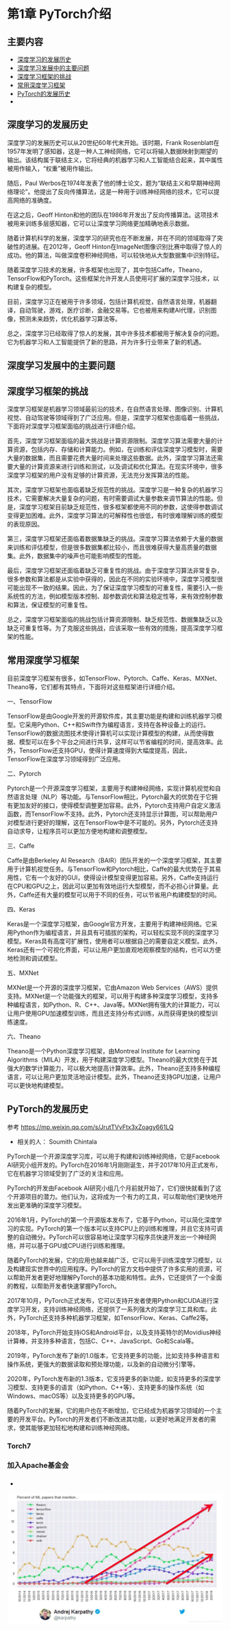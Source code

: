 
# 第1章 PyTorch介绍

## 主要内容
- [深度学习的发展历史](#深度学习的发展历史)
- [深度学习发展中的主要问题](#深度学习发展中的主要问题)
- [深度学习框架的挑战](#深度学习框架的挑战)
- [常用深度学习框架](#常用深度学习框架)
- [PyTorch的发展历史](#PyTorch的发展历史)
- [](#)

## 深度学习的发展历史
深度学习的发展历史可以从20世纪60年代末开始。该时期，Frank Rosenblatt在1957年发明了感知器，这是一种人工神经网络，它可以将输入数据映射到期望的输出。该结构属于联结主义，它将经典的机器学习和人工智能结合起来，其中属性被用作输入，“权重”被用作输出。

随后，Paul Werbos在1974年发表了他的博士论文，题为“联结主义和早期神经网络理论”。他提出了反向传播算法，这是一种用于训练神经网络的技术，它可以提高网络的准确度。

在这之后，Geoff Hinton和他的团队在1986年开发出了反向传播算法。这项技术被用来训练多层感知器，它可以让深度学习网络更加精确地表示数据。

随着计算机科学的发展，深度学习的研究也在不断发展，并在不同的领域取得了突破性的进展。在2012年，Geoff Hinton在ImageNet图像识别比赛中取得了惊人的成功。他的算法，叫做深度卷积神经网络，可以较快地从大型数据集中识别特征。 

随着深度学习技术的发展，许多框架也出现了，其中包括Caffe，Theano，TensorFlow和PyTorch。这些框架允许开发人员使用可扩展的深度学习技术，以构建复杂的模型。 

目前，深度学习正在被用于许多领域，包括计算机视觉，自然语言处理，机器翻译，自动驾驶，游戏，医疗诊断，金融交易等。它也被用来构建AI代理，识别图像，预测未来趋势，优化机器学习算法等。 

总之，深度学习已经取得了惊人的发展，其中许多技术都被用于解决复杂的问题。它为机器学习和人工智能提供了新的思路，并为许多行业带来了新的机遇。

## 深度学习发展中的主要问题
## 深度学习框架的挑战
深度学习框架是机器学习领域最前沿的技术，在自然语言处理、图像识别、计算机视觉、自动驾驶等领域得到了广泛应用。但是，深度学习框架也面临着一些挑战，下面将对深度学习框架面临的挑战进行详细介绍。

首先，深度学习框架面临的最大挑战是计算资源限制。深度学习算法需要大量的计算资源，包括内存、存储和计算能力。例如，在训练和评估深度学习模型时，需要大量的数据集，而且需要花费大量时间来处理这些数据。此外，深度学习算法还需要大量的计算资源来进行训练和测试，以及调试和优化算法。在现实环境中，很多深度学习框架的用户没有足够的计算资源，无法充分发挥算法的性能。

其次，深度学习框架也面临着缺乏规范性的挑战。深度学习是一种复杂的机器学习技术，它需要解决大量复杂的问题，有时需要调试大量参数来调节算法的性能。但是，深度学习框架目前缺乏规范性，很多框架都使用不同的参数，这使得参数调试变得更加困难。此外，深度学习算法的可解释性也很低，有时很难理解训练的模型的表现原因。

第三，深度学习框架还面临着数据集缺乏的挑战。深度学习算法依赖于大量的数据来训练和评估模型，但是很多数据集都比较小，而且很难获得大量高质量的数据集。此外，数据集中的噪声也可能影响模型的性能。

最后，深度学习框架还面临着缺乏可重复性的挑战。由于深度学习算法非常复杂，很多参数和算法都是从实验中获得的，因此在不同的实验环境中，深度学习模型很可能出现不一致的结果。因此，为了保证深度学习模型的可重复性，需要引入一些系统性的方法，例如模型版本控制、超参数调优和算法稳定性等，来有效控制参数和算法，保证模型的可重复性。

总之，深度学习框架面临的挑战包括计算资源限制、缺乏规范性、数据集缺乏以及缺乏可重复性等。为了克服这些挑战，应该采取一些有效的措施，提高深度学习框架的性能。

## 常用深度学习框架
目前深度学习框架有很多，如TensorFlow、Pytorch、Caffe、Keras、MXNet、Theano等，它们都有其特点，下面将对这些框架进行详细介绍。

一、TensorFlow

TensorFlow是由Google开发的开源软件库，其主要功能是构建和训练机器学习模型。它采用Python、C++和Swift作为编程语言，支持在各种设备上的运行。 TensorFlow的数据流图技术使得计算机可以实现计算模型的构建，从而使得数据、模型可以在多个平台之间进行共享，这样可以节省编程的时间，提高效率。此外，TensorFlow还支持GPU，使得计算速度得到大幅度提高，因此，TensorFlow在深度学习领域得到广泛应用。

二、Pytorch

Pytorch是一个开源深度学习框架，主要用于构建神经网络，实现计算机视觉和自然语言处理（NLP）等功能。与TensorFlow相比，Pytorch最大的优势在于它拥有更加友好的接口，使得模型调整更加容易。此外，Pytorch支持用户自定义激活函数，而TensorFlow不支持。此外，Pytorch还支持显示计算图，可以帮助用户对模型进行更好的理解，这在TensorFlow中是不可能的。另外，Pytorch还支持自动求导，让程序员可以更加方便地构建和调整模型。

三、Caffe

Caffe是由Berkeley AI Research（BAIR）团队开发的一个深度学习框架，其主要用于计算机视觉任务。与TensorFlow和Pytorch相比，Caffe的最大优势在于其易用性，它有一个友好的GUI，使得设计模型变得更加容易。另外，Caffe支持运行在CPU和GPU之上，因此可以更加有效地运行大型模型，而不必担心计算量。此外，Caffe还有大量的模型可以用于不同的任务，可以节省用户构建模型的时间。

四、Keras

Keras是一个深度学习框架，由Google官方开发，主要用于构建神经网络。它采用Python作为编程语言，并且具有可插拔的架构，可以轻松实现不同的深度学习模型。Keras具有高度可扩展性，使用者可以根据自己的需要自定义模型。此外，Keras还有一个可视化界面，可以让用户更加直观地观察模型的结构，也可以方便地检测和调试模型。

五、MXNet

MXNet是一个开源的深度学习框架，它由Amazon Web Services（AWS）提供支持。MXNet是一个功能强大的框架，可以用于构建多种深度学习模型，支持多种编程语言，如Python、R、C++、Java等。MXNet拥有强大的计算能力，可以让用户使用GPU加速模型训练，而且还支持分布式训练，从而获得更快的模型训练速度。

六、Theano

Theano是一个Python深度学习框架，由Montreal Institute for Learning Algorithms（MILA）开发，用于构建深度学习模型。Theano的最大优势在于其强大的数学计算能力，可以极大地提高计算效率。此外，Theano还支持多种编程语言，可以让用户更加灵活地设计模型。此外，Theano还支持GPU加速，让用户可以更快地构建模型。

## PyTorch的发展历史

参考 https://mp.weixin.qq.com/s/JrutTVvFtx3xZoagy661LQ

- 相关的人： Soumith Chintala

PyTorch是一个开源深度学习库，可以用于构建和训练神经网络，它是Facebook AI研究小组开发的。PyTorch在2016年1月刚刚诞生，并于2017年10月正式发布，它在机器学习领域受到了广泛的关注和应用。

PyTorch的开发由Facebook AI研究小组几个月前就开始了，它们很快就看到了这个开源项目的潜力。他们认为，这将成为一个有力的工具，可以帮助他们更快地开发出更准确的深度学习模型。

2016年1月，PyTorch的第一个开源版本发布了，它基于Python，可以简化深度学习的实现。PyTorch的第一个版本可以支持CPU上的训练和推理，并且它支持可调整的自动微分。PyTorch可以很容易地让深度学习程序员快速开发出一个神经网络，并可以基于GPU或CPU进行训练和推理。

随着PyTorch的发展，它的应用也越来越广泛，它可以用于训练深度学习模型，以及构建现实世界中的应用程序。PyTorch的官方文档中提供了许多实用的资源，可以帮助开发者更好地理解PyTorch的基本功能和特性。此外，它还提供了一个全面的教程，以帮助开发者快速掌握PyTorch。

2017年10月，PyTorch正式发布，它可以支持开发者使用Python和CUDA进行深度学习开发，支持训练神经网络，还提供了一系列强大的深度学习工具和库。此外，PyTorch还支持多种机器学习框架，如TensorFlow、Keras、Caffe2等。

2018年，PyTorch开始支持iOS和Android平台，以及支持英特尔的Movidius神经计算棒，并支持多种语言，包括C、C++、JavaScript、Go和Scala等。

2019年，PyTorch发布了新的1.0版本，它支持更多的功能，比如支持多种语言和操作系统，更强大的数据读取和预处理功能，以及新的自动微分引擎等。

2020年，PyTorch发布新的1.3版本，它支持更多的新功能，如支持更多的深度学习模型、支持更多的语言（如Python、C++等）、支持更多的操作系统（如Windows、macOS等）以及支持更多的GPU等。

随着PyTorch的发展，它的用户也在不断增加，它已经成为机器学习领域的一个主要的开发平台。PyTorch的开发者们不断改进其功能，以更好地满足开发者的需求，使其能够更加轻松地构建和训练神经网络。

### Torch7

### 加入Apache基金会

### 
- 
<img src="../images/dl_framework_trend.png"/>
